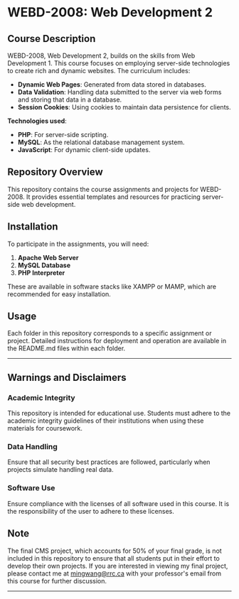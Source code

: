 # WEBD-2008: Web Development 2

## Course Description

WEBD-2008, Web Development 2, builds on the skills from Web Development 1. This course focuses on employing server-side technologies to create rich and dynamic websites. The curriculum includes:

- **Dynamic Web Pages**: Generated from data stored in databases.
- **Data Validation**: Handling data submitted to the server via web forms and storing that data in a database.
- **Session Cookies**: Using cookies to maintain data persistence for clients.

**Technologies used**:
- **PHP**: For server-side scripting.
- **MySQL**: As the relational database management system.
- **JavaScript**: For dynamic client-side updates.

## Repository Overview

This repository contains the course assignments and projects for WEBD-2008. It provides essential templates and resources for practicing server-side web development.

## Installation

To participate in the assignments, you will need:
1. **Apache Web Server**
2. **MySQL Database**
3. **PHP Interpreter**

These are available in software stacks like XAMPP or MAMP, which are recommended for easy installation.

## Usage

Each folder in this repository corresponds to a specific assignment or project. Detailed instructions for deployment and operation are available in the README.md files within each folder.

---

## Warnings and Disclaimers

### Academic Integrity
This repository is intended for educational use. Students must adhere to the academic integrity guidelines of their institutions when using these materials for coursework.

### Data Handling
Ensure that all security best practices are followed, particularly when projects simulate handling real data.

### Software Use
Ensure compliance with the licenses of all software used in this course. It is the responsibility of the user to adhere to these licenses.

## Note

The final CMS project, which accounts for 50% of your final grade, is not included in this repository to ensure that all students put in their effort to develop their own projects. If you are interested in viewing my final project, please contact me at mingwang@rrc.ca with your professor's email from this course for further discussion.

---
